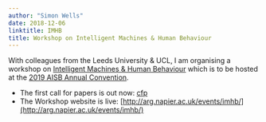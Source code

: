 ```yaml
---
author: "Simon Wells"
date: 2018-12-06
linktitle: IMHB
title: Workshop on Intelligent Machines & Human Behaviour
---
```


With colleagues from the Leeds University & UCL, I am organising a workshop on [Intelligent Machines & Human Behaviour](http://arg.napier.ac.uk/events/imhb/) which is to be hosted at the [2019 AISB Annual Convention](http://aisb2019.falmouthgamesacademy.com).

* The first call for papers is out now: [cfp](/assets/cfp/imhb2019.pdf)
* The Workshop website is live: [http://arg.napier.ac.uk/events/imhb/](http://arg.napier.ac.uk/events/imhb/)


